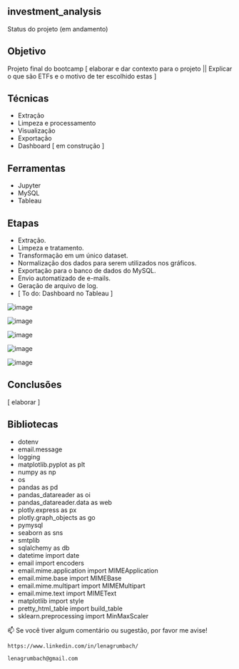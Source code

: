 ## investment_analysis
  Status do projeto (em andamento)

## Objetivo
  Projeto final do bootcamp [ elaborar e dar contexto para o projeto || Explicar o que são ETFs e o motivo de ter escolhido estas ]
  
## Técnicas
  - Extração
  - Limpeza e processamento
  - Visualização
  - Exportação
  - Dashboard [ em construção ]
    
## Ferramentas
  - Jupyter
  - MySQL
  - Tableau
  
## Etapas
  - Extração.
  - Limpeza e tratamento.
  - Transformação em um único dataset.
  - Normalização dos dados para serem utilizados nos gráficos.
  - Exportação para o banco de dados do MySQL.
  - Envio automatizado de e-mails.
  - Geração de arquivo de log.
  - [ To do: Dashboard no Tableau ]

![image](https://user-images.githubusercontent.com/112282677/207214022-a01f89b2-e58c-4e75-8080-71cc0910db25.png)

![image](https://user-images.githubusercontent.com/112282677/207213492-f8dc0b7d-88be-4497-91a8-30b063a0d9c4.png)

![image](https://user-images.githubusercontent.com/112282677/207213580-4acd3665-0449-41b2-994c-3c91555d5f55.png)

![image](https://user-images.githubusercontent.com/112282677/207213773-806ebcaf-d79a-4b48-a013-c19332d8ce9c.png)

![image](https://user-images.githubusercontent.com/112282677/207213839-de793c36-2b5d-4a20-9ef6-fb2f09264caf.png)


## Conclusões
  [ elaborar ]
  
## Bibliotecas 
- dotenv
- email.message
- logging
- matplotlib.pyplot as plt
- numpy as np
- os
- pandas as pd
- pandas_datareader as oi
- pandas_datareader.data as web
- plotly.express as px
- plotly.graph_objects as go
- pymysql
- seaborn as sns
- smtplib
- sqlalchemy as db
- datetime import date
- email import encoders
- email.mime.application import MIMEApplication
- email.mime.base import MIMEBase
- email.mime.multipart import MIMEMultipart
- email.mime.text import MIMEText
- matplotlib import style
- pretty_html_table import build_table
- sklearn.preprocessing import MinMaxScaler


📫 Se você tiver algum comentário ou sugestão, por favor me avise!
    
    https://www.linkedin.com/in/lenagrumbach/
    
    lenagrumbach@gmail.com
